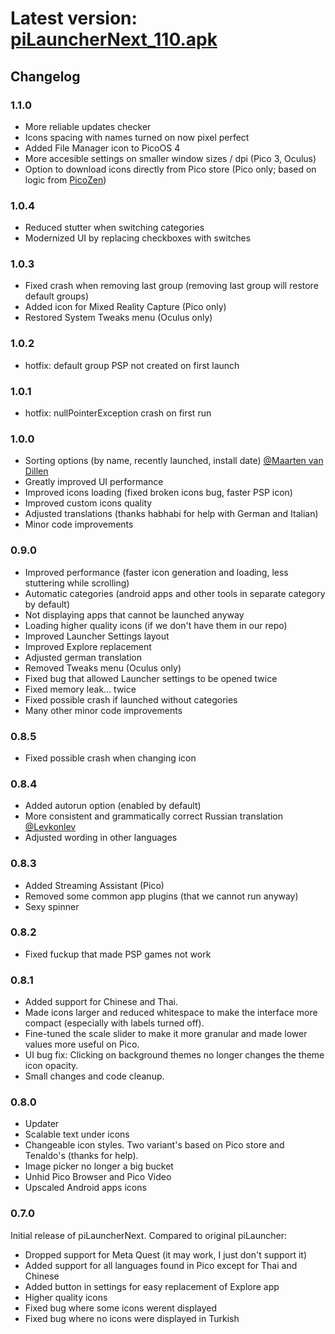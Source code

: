 # Latest version: [piLauncherNext_110.apk](https://github.com/Veticia/binaries/raw/main/releases/piLauncherNext_110.apk)

## Changelog
### 1.1.0
- More reliable updates checker
- Icons spacing with names turned on now pixel perfect
- Added File Manager icon to PicoOS 4
- More accesible settings on smaller window sizes / dpi (Pico 3, Oculus)
- Option to download icons directly from Pico store (Pico only; based on logic from [PicoZen](https://github.com/barnabwhy/PicoZen))

### 1.0.4
- Reduced stutter when switching categories
- Modernized UI by replacing checkboxes with switches

### 1.0.3
- Fixed crash when removing last group (removing last group will restore default groups)
- Added icon for Mixed Reality Capture (Pico only)
- Restored System Tweaks menu (Oculus only)

### 1.0.2
- hotfix: default group PSP not created on first launch

### 1.0.1
- hotfix: nullPointerException crash on first run

### 1.0.0
- Sorting options (by name, recently launched, install date) [@Maarten van Dillen](https://github.com/maartenvandillen/)
- Greatly improved UI performance
- Improved icons loading (fixed broken icons bug, faster PSP icon)
- Improved custom icons quality
- Adjusted translations (thanks habhabi for help with German and Italian)
- Minor code improvements

### 0.9.0
- Improved performance (faster icon generation and loading, less stuttering while scrolling)
- Automatic categories (android apps and other tools in separate category by default)
- Not displaying apps that cannot be launched anyway
- Loading higher quality icons (if we don't have them in our repo)
- Improved Launcher Settings layout
- Improved Explore replacement
- Adjusted german translation
- Removed Tweaks menu (Oculus only)
- Fixed bug that allowed Launcher settings to be opened twice
- Fixed memory leak... twice
- Fixed possible crash if launched without categories
- Many other minor code improvements

### 0.8.5
- Fixed possible crash when changing icon

### 0.8.4
- Added autorun option (enabled by default)
- More consistent and grammatically correct Russian translation [@Levkonlev](https://github.com/Levkonlev)
- Adjusted wording in other languages

### 0.8.3
- Added Streaming Assistant (Pico)
- Removed some common app plugins (that we cannot run anyway)
- Sexy spinner

### 0.8.2
- Fixed fuckup that made PSP games not work

### 0.8.1
- Added support for Chinese and Thai.
- Made icons larger and reduced whitespace to make the interface more compact (especially with labels turned off).
- Fine-tuned the scale slider to make it more granular and made lower values more useful on Pico.
- UI bug fix: Clicking on background themes no longer changes the theme icon opacity.
- Small changes and code cleanup.

### 0.8.0
- Updater
- Scalable text under icons
- Changeable icon styles. Two variant's based on Pico store and Tenaldo's (thanks for help).
- Image picker no longer a big bucket
- Unhid Pico Browser and Pico Video
- Upscaled Android apps icons

### 0.7.0
Initial release of piLauncherNext. Compared to original piLauncher:
- Dropped support for Meta Quest (it may work, I just don't support it)
- Added support for all languages found in Pico except for Thai and Chinese
- Added button in settings for easy replacement of Explore app
- Higher quality icons
- Fixed bug where some icons werent displayed
- Fixed bug where no icons were displayed in Turkish
